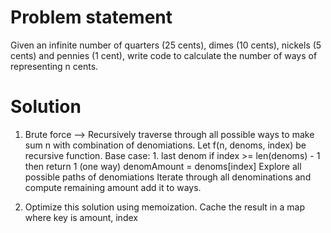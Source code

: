 # Problem statement
Given an infinite number of quarters (25 cents), dimes (10 cents), nickels (5 cents) and pennies (1 cent), write code to calculate the number of ways of representing n cents.

# Solution
1. Brute force --> Recursively traverse through all possible ways to make sum n with combination of denomiations.
Let f(n, denoms, index) be recursive function.
    Base case:
        1. last denom if index >= len(denoms) - 1 then return 1 (one way)
    denomAmount = denoms[index]
    Explore all possible paths of denomiations
        Iterate through all denominations and compute remaining amount add it to ways.

2. Optimize this solution using memoization. Cache the result in a map where key is amount, index